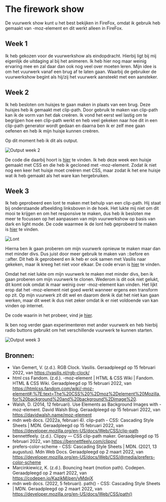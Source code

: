 # The firework show

De vuurwerk show kunt u het best bekijken in FireFox, omdat ik gebruik heb gemaakt van -moz-element en dit werkt alleen in FireFox.

## Week 1

Ik heb gekozen voor de vuurwerkshow als eindopdracht. Hierbij ligt bij mij eigenlijk de uitdaging al bij het animeren. Ik heb hier nog maar weinig ervaring mee en zal daar dan ook nog veel over moeten leren.
Mijn idee is om het vuurwerk vanaf een brug af te laten gaan. Waarbij de gebruiker de vuurwerkshow begint als hij/zij het vuurwerk aansteekt met een aansteker.

## Week 2
 
Ik heb besloten om huisjes te gaan maken in plaats van een brug. Deze huisjes heb ik gemaakt met clip-path. Door gebruik te maken van clip-path kan ik de vorm van het dak creëren. Ik vond het eerst wel lastig om te begrijpen hoe een clip-path werkt en heb veel gekeken naar hoe dit in een clip-path generator wordt gedaan en daarna ben ik er zelf mee gaan oefenen en heb ik mijn huisje kunnen creëren.

Op dit moment heb ik dit als output.

![Output week 2](https://github.com/lottekoblens/firework/blob/main/images/output-week2.gif)

De code die daarbij hoort is [hier](https://github.com/lottekoblens/firework/tree/7e25ad32dd8fed5ba19809d0b007007ab873ff3a) te vinden.
Ik heb deze week een huisje gemaakt met CSS en die heb ik gecloned met -moz-element. Zodat ik niet nog een keer het huisje moet creëren met CSS, maar zodat ik het ene huisje wat ik heb gemaakt als het ware kan hergebruiken.

## Week 3

Ik heb geprobeerd een lont te maken met behulp van een clip-path. Hij staat bij onderstaande afbeelding linksboven in de hoek. Het lukte mij niet om dit mooi te krijgen en om het responsive te maken, dus heb ik besloten me meer te focussen op het aanpassen van mijn vuurwerkshow op basis van dark en light mode. De code waarmee ik de lont heb geprobeerd te maken is [hier](https://github.com/lottekoblens/firework/tree/ea8bfd307162d1b89cb57bdf4170a9a0d01844b6) te vinden.

![Lont](https://github.com/lottekoblens/firework/blob/main/images/lont-try.png)

Hierna ben ik gaan proberen om mijn vuurwerk opnieuw te maken maar dan met minder divs. Dus juist door meer gebruik te maken van ::before en ::after. Dit heb ik geprobeerd en ik heb er ook samen met Vasilis naar gekeken, maar ik kreeg het niet voor elkaar. De code ervan is [hier](https://github.com/lottekoblens/firework/tree/2cec869a8c828164d68dfbebe9c2c1c3f6f7f260) te vinden.

Omdat het niet lukte om mijn vuurwerk te maken met minder divs, ben ik gaan proberen om mijn vuurwerk te clonen. Wederom is dit ook niet gelukt, dit komt ook omdat ik maar weinig over -moz-element kan vinden. Het lijkt erop dat het -moz-element niet goed werkt wanneer ergens een transform op zit. Op mijn vuurwerk zit dit wel en daarom denk ik dat het niet kan gaan werken, maar dit weet ik dus niet zeker omdat ik er niet voldoende van kan vinden op internet.

De code waarin in het probeer, vind je [hier](https://github.com/lottekoblens/firework/commit/e526571ddce3a1e6f8906964894c454986a83b02).

Ik ben nog verder gaan experimenteren met ander vuurwerk en heb hierbij radio buttons gebruikt om het verschillende vuurwerk te kunnen starten. 

![Output week 3](https://github.com/lottekoblens/firework/blob/main/images/output-week3.gif)


## Bronnen:
* Van Gemert, V. (z.d.). RGB Clock. Vasilis. Geraadpleegd op 15 februari 2022, van https://vasilis.nl/rgb-clock/
* html css Fandom. (z.d.). -moz-element | HTML & CSS Wiki | Fandom. HTML & CSS Wiki. Geraadpleegd op 15 februari 2022, van https://htmlcss.fandom.com/wiki/-moz-element#:%7E:text=The%20CSS%20%2Dmoz%2Delement%20Mozilla,for%20background%20and%20background%2Dimage%20.
* Walsh, D. (2014, 12 februari). Use Elements as Background Images with -moz-element. David Walsh Blog. Geraadpleegd op 15 februari 2022, van https://davidwalsh.name/moz-element
* mdn web docs. (2022a, februari 4). clip-path - CSS: Cascading Style Sheets | MDN. Geraadpleegd op 15 februari 2022, van https://developer.mozilla.org/en-US/docs/Web/CSS/clip-path
* bennettfeely. (z.d.). Clippy — CSS clip-path maker. Geraadpleegd op 15 februari 2022, van https://bennettfeely.com/clippy/
* prefers-color-scheme - CSS: Cascading Style Sheets | MDN. (2021, 13 augustus). Mdn Web Docs. Geraadpleegd op 2 maart 2022, van https://developer.mozilla.org/en-US/docs/Web/CSS/@media/prefers-color-scheme
* Marcinkiewicz, K. (z.d.). Bouncing heart (motion path). Codepen. Geraadpleegd op 2 maart 2022, van https://codepen.io/KazikM/pen/yMdxjX
* mdn web docs. (2022, 5 februari). path() - CSS: Cascading Style Sheets | MDN. Geraadpleegd op 2 maart 2022, van https://developer.mozilla.org/en-US/docs/Web/CSS/path()
